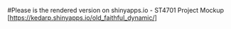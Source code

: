#Please is the rendered version on shinyapps.io - ST4701 Project Mockup [https://kedarp.shinyapps.io/old_faithful_dynamic/]
